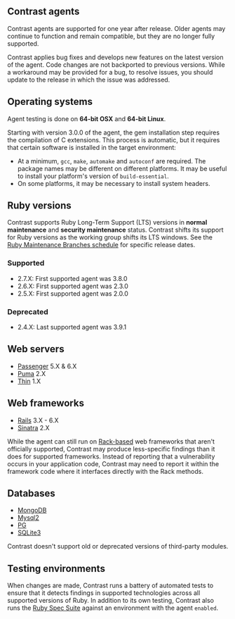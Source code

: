 <!--
title: "Supported Technologies"
description: "List of supported technologies"
tags: "installation Ruby on Rails agent frameworks support gem"
-->

## Contrast agents

Contrast agents are supported for one year after release. Older agents may continue to function and remain compatible, but they are no longer fully supported.

Contrast applies bug fixes and develops new features on the latest version of the agent. Code changes are not backported to previous versions. While a workaround may be provided for a bug, to resolve issues, you should update to the release in which the issue was addressed.

## Operating systems

Agent testing is done on **64-bit OSX** and **64-bit Linux**.

Starting with version 3.0.0 of the agent, the gem installation step requires the compilation of C extensions. This process is automatic, but it requires that certain software is installed in the target environment:

* At a minimum, `gcc`, `make`, `automake` and `autoconf` are required. The package names may be different on different platforms. It may be useful to install your platform's version of `build-essential`.
* On some platforms, it may be necessary to install system headers.

## Ruby versions

Contrast supports Ruby Long-Term Support (LTS) versions in **normal maintenance** and **security maintenance** status. Contrast shifts its support for Ruby versions as the working group shifts its LTS windows. See the [Ruby Maintenance Branches schedule](https://www.ruby-lang.org/en/downloads/branches/) for specific release dates.

### Supported

* 2.7.X: First supported agent was 3.8.0
* 2.6.X: First supported agent was 2.3.0
* 2.5.X: First supported agent was 2.0.0

### Deprecated

* 2.4.X: Last supported agent was 3.9.1

## Web servers

* [Passenger](https://www.phusionpassenger.com/) 5.X & 6.X
* [Puma](https://puma.io/) 2.X
* [Thin](https://rubygems.org/gems/thin) 1.X

## Web frameworks

* [Rails](https://rubyonrails.org/) 3.X - 6.X
* [Sinatra](http://sinatrarb.com/) 2.X

While the agent can still run on [Rack-based](http://rack.github.io/) web frameworks that aren't officially supported, Contrast may produce less-specific findings than it does for supported frameworks. Instead of reporting that a vulnerability occurs in your application code, Contrast may need to report it within the framework code where it interfaces directly with the Rack methods.

## Databases

* [MongoDB](http://alexeypetrushin.github.io/mongodb/driver.html)
* [Mysql2](https://github.com/brianmario/mysql2)
* [PG](https://bitbucket.org/ged/ruby-pg/wiki/Home)
* [SQLite3](https://github.com/sparklemotion/sqlite3-ruby)

Contrast doesn't support old or deprecated versions of third-party modules.

## Testing environments

When changes are made, Contrast runs a battery of automated tests to ensure that it detects findings in supported technologies across all supported versions of Ruby. In addition to its own testing, Contrast also runs the [Ruby Spec Suite](https://github.com/ruby/spec) against an environment with the agent `enabled`.
